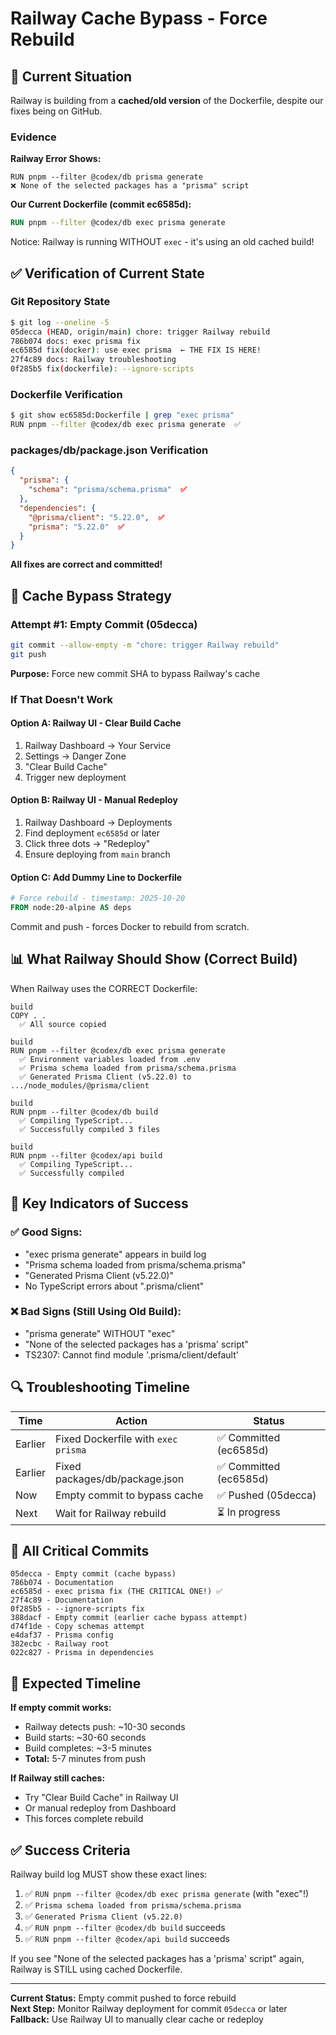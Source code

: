 # Railway Cache Bypass - Force Rebuild

## 🚨 Current Situation

Railway is building from a **cached/old version** of the Dockerfile, despite our fixes being on GitHub.

### Evidence

**Railway Error Shows:**
```
RUN pnpm --filter @codex/db prisma generate
❌ None of the selected packages has a "prisma" script
```

**Our Current Dockerfile (commit ec6585d):**
```dockerfile
RUN pnpm --filter @codex/db exec prisma generate
```

Notice: Railway is running WITHOUT `exec` - it's using an old cached build!

## ✅ Verification of Current State

### Git Repository State

```bash
$ git log --oneline -5
05decca (HEAD, origin/main) chore: trigger Railway rebuild
786b074 docs: exec prisma fix
ec6585d fix(docker): use exec prisma  ← THE FIX IS HERE!
27f4c89 docs: Railway troubleshooting
0f285b5 fix(dockerfile): --ignore-scripts
```

### Dockerfile Verification

```bash
$ git show ec6585d:Dockerfile | grep "exec prisma"
RUN pnpm --filter @codex/db exec prisma generate  ✅
```

### packages/db/package.json Verification

```json
{
  "prisma": {
    "schema": "prisma/schema.prisma"  ✅
  },
  "dependencies": {
    "@prisma/client": "5.22.0",  ✅
    "prisma": "5.22.0"  ✅
  }
}
```

**All fixes are correct and committed!**

## 🔄 Cache Bypass Strategy

### Attempt #1: Empty Commit (05decca)

```bash
git commit --allow-empty -m "chore: trigger Railway rebuild"
git push
```

**Purpose:** Force new commit SHA to bypass Railway's cache

### If That Doesn't Work

#### Option A: Railway UI - Clear Build Cache

1. Railway Dashboard → Your Service
2. Settings → Danger Zone
3. "Clear Build Cache"
4. Trigger new deployment

#### Option B: Railway UI - Manual Redeploy

1. Railway Dashboard → Deployments
2. Find deployment `ec6585d` or later
3. Click three dots → "Redeploy"
4. Ensure deploying from `main` branch

#### Option C: Add Dummy Line to Dockerfile

```dockerfile
# Force rebuild - timestamp: 2025-10-20
FROM node:20-alpine AS deps
```

Commit and push - forces Docker to rebuild from scratch.

## 📊 What Railway Should Show (Correct Build)

When Railway uses the CORRECT Dockerfile:

```
build
COPY . .
  ✅ All source copied

build  
RUN pnpm --filter @codex/db exec prisma generate
  ✅ Environment variables loaded from .env
  ✅ Prisma schema loaded from prisma/schema.prisma
  ✅ Generated Prisma Client (v5.22.0) to .../node_modules/@prisma/client

build
RUN pnpm --filter @codex/db build
  ✅ Compiling TypeScript...
  ✅ Successfully compiled 3 files

build
RUN pnpm --filter @codex/api build
  ✅ Compiling TypeScript...
  ✅ Successfully compiled
```

## 🎯 Key Indicators of Success

### ✅ Good Signs:

- "exec prisma generate" appears in build log
- "Prisma schema loaded from prisma/schema.prisma"
- "Generated Prisma Client (v5.22.0)"
- No TypeScript errors about ".prisma/client"

### ❌ Bad Signs (Still Using Old Build):

- "prisma generate" WITHOUT "exec"
- "None of the selected packages has a 'prisma' script"
- TS2307: Cannot find module '.prisma/client/default'

## 🔍 Troubleshooting Timeline

| Time | Action | Status |
|------|--------|--------|
| Earlier | Fixed Dockerfile with `exec prisma` | ✅ Committed (ec6585d) |
| Earlier | Fixed packages/db/package.json | ✅ Committed (ec6585d) |
| Now | Empty commit to bypass cache | ✅ Pushed (05decca) |
| Next | Wait for Railway rebuild | ⏳ In progress |

## 📝 All Critical Commits

```
05decca - Empty commit (cache bypass)
786b074 - Documentation
ec6585d - exec prisma fix (THE CRITICAL ONE!) ✅
27f4c89 - Documentation
0f285b5 - --ignore-scripts fix
388dacf - Empty commit (earlier cache bypass attempt)
d74f1de - Copy schemas attempt
e4daf37 - Prisma config
382ecbc - Railway root
022c827 - Prisma in dependencies
```

## 🚀 Expected Timeline

**If empty commit works:**
- Railway detects push: ~10-30 seconds
- Build starts: ~30-60 seconds
- Build completes: ~3-5 minutes
- **Total:** 5-7 minutes from push

**If Railway still caches:**
- Try "Clear Build Cache" in Railway UI
- Or manual redeploy from Dashboard
- This forces complete rebuild

## ✅ Success Criteria

Railway build log MUST show these exact lines:

1. ✅ `RUN pnpm --filter @codex/db exec prisma generate` (with "exec"!)
2. ✅ `Prisma schema loaded from prisma/schema.prisma`
3. ✅ `Generated Prisma Client (v5.22.0)`
4. ✅ `RUN pnpm --filter @codex/db build` succeeds
5. ✅ `RUN pnpm --filter @codex/api build` succeeds

If you see "None of the selected packages has a 'prisma' script" again, Railway is STILL using cached Dockerfile.

---

**Current Status:** Empty commit pushed to force rebuild  
**Next Step:** Monitor Railway deployment for commit `05decca` or later  
**Fallback:** Use Railway UI to manually clear cache or redeploy
